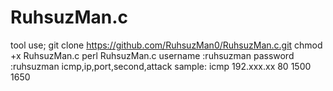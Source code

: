 # RuhsuzMan.c
tool use;
git clone https://github.com/RuhsuzMan0/RuhsuzMan.c.git
chmod +x RuhsuzMan.c
perl RuhsuzMan.c
username :ruhsuzman
password :ruhsuzman
icmp,ip,port,second,attack
sample: icmp 192.xxx.xx 80 1500 1650

